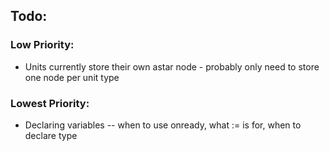 ## Todo:

### Low Priority:
* Units currently store their own astar node - probably only need to store one node per unit type

### Lowest Priority:
* Declaring variables -- when to use onready, what := is for, when to declare type

